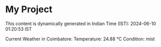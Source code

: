 # My Project

This content is dynamically generated in Indian Time (IST): 2024-06-10 01:20:53 IST


Current Weather in Coimbatore:
Temperature: 24.88 °C
Condition: mist
